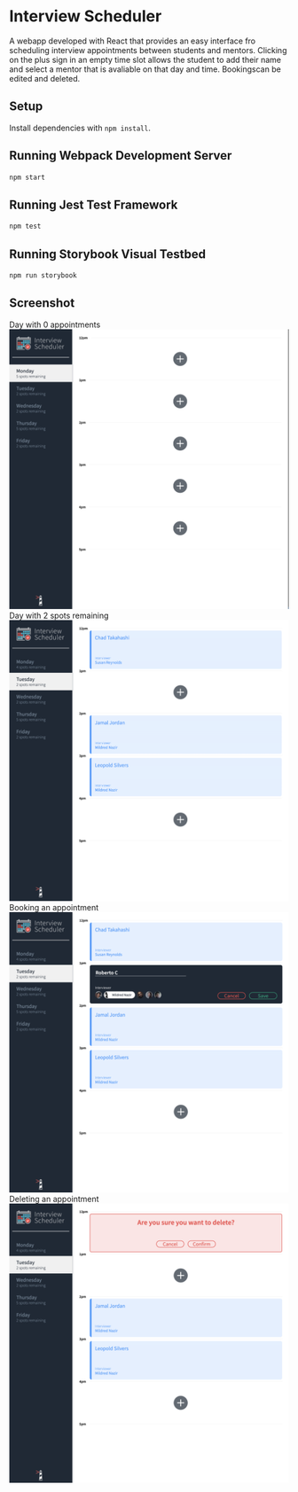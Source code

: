 # Interview Scheduler

A webapp developed with React that provides an easy interface fro scheduling interview appointments between students and mentors.
Clicking on the plus sign in an empty time slot allows the student to add their name and select a mentor that is avaliable on that day and time. Bookingscan be edited and deleted.

## Setup

Install dependencies with `npm install`.

## Running Webpack Development Server

```sh
npm start
```

## Running Jest Test Framework

```sh
npm test
```

## Running Storybook Visual Testbed

```sh
npm run storybook
```
## Screenshot
Day with 0 appointments
!["Day with 0 appointments"](https://github.com/robertocervantesbetancourt/scheduler/blob/master/docs/screen%201.png?raw=true)
Day with 2 spots remaining
!["Day with 2 spots remaining"](https://github.com/robertocervantesbetancourt/scheduler/blob/master/docs/screen%202.png?raw=true)
Booking an appointment
!["Booking an appointment"](https://github.com/robertocervantesbetancourt/scheduler/blob/master/docs/screen%204.png?raw=true)
Deleting an appointment
!["Deleting an appointment"](https://github.com/robertocervantesbetancourt/scheduler/blob/master/docs/screen%203.png?raw=true)
